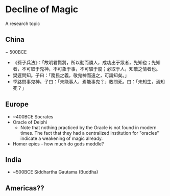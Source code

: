 # Decline of Magic

A research topic

## China

~ 500BCE

- 《孫子兵法》：「故明君賢將，所以動而勝人，成功出于眾者，先知也；先知者，不可取于鬼神，不可象于事，不可驗于度；必取于人，知敵之情者也。
- 樊遲問知。子曰：「務民之義，敬鬼神而遠之，可謂知矣。」
- 季路問事鬼神。子曰：「未能事人，焉能事鬼？」敢問死。曰：「未知生，焉知死？」

## Europe

- ~400BCE Socrates
- Oracle of Delphi
  - Note that nothing practiced by the Oracle is not found in modern times. The fact that they had a centralized institution for "oracles" indicate a weakening of magic already.
- Homer epics - how much do gods meddle?

## India

- ~500BCE Siddhartha Gautama (Buddha)

## Americas??
